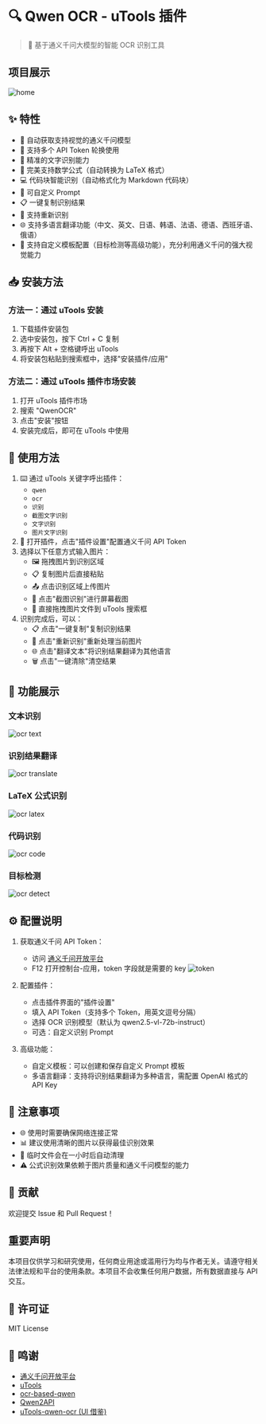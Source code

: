 # 🔍 Qwen OCR - uTools 插件

> 🤖 基于通义千问大模型的智能 OCR 识别工具

## 项目展示
![home](images/home.png)

## ✨ 特性

- 🧠 自动获取支持视觉的通义千问模型
- 🔄 支持多个 API Token 轮换使用
- 🎯 精准的文字识别能力
- 📐 完美支持数学公式（自动转换为 LaTeX 格式）
- 💻 代码块智能识别（自动格式化为 Markdown 代码块）
- 📝 可自定义 Prompt
- 📋 一键复制识别结果
- 🔄 支持重新识别
- 🌐 支持多语言翻译功能（中文、英文、日语、韩语、法语、德语、西班牙语、俄语）
- 📜 支持自定义模板配置（目标检测等高级功能），充分利用通义千问的强大视觉能力

## 📥 安装方法
### 方法一：通过 uTools 安装
1. 下载插件安装包
2. 选中安装包，按下 Ctrl + C 复制
3. 再按下 Alt + 空格键呼出 uTools
4. 将安装包粘贴到搜索框中，选择"安装插件/应用"

### 方法二：通过 uTools 插件市场安装
1. 打开 uTools 插件市场
2. 搜索 "QwenOCR"
3. 点击"安装"按钮
4. 安装完成后，即可在 uTools 中使用

## 🚀 使用方法

1. ⌨️ 通过 uTools 关键字呼出插件：
   - `qwen`
   - `ocr`
   - `识别`
   - `截图文字识别`
   - `文字识别`
   - `图片文字识别`
2. 🔑 打开插件，点击"插件设置"配置通义千问 API Token
3. 选择以下任意方式输入图片：
   - 🖼️ 拖拽图片到识别区域
   - 📋 复制图片后直接粘贴
   - 📤 点击识别区域上传图片
   - 📸 点击"截图识别"进行屏幕截图
   - 📂 直接拖拽图片文件到 uTools 搜索框
4. 识别完成后，可以：
   - 📋 点击"一键复制"复制识别结果
   - 🔄 点击"重新识别"重新处理当前图片
   - 🌐 点击"翻译文本"将识别结果翻译为其他语言
   - 🗑️ 点击"一键清除"清空结果

## 🎨 功能展示

### 文本识别
![ocr text](images/text.png)

### 识别结果翻译
![ocr translate](images/trans.png)

### LaTeX 公式识别
![ocr latex](images/latex.png)

### 代码识别
![ocr code](images/code.png)

### 目标检测
![ocr detect](images/detect.png)

## ⚙️ 配置说明

1. 获取通义千问 API Token：
   - 访问 [通义千问开放平台](https://chat.qwenlm.ai)
   - F12 打开控制台-应用，token 字段就是需要的 key
![token](images/token.png)

2. 配置插件：
   - 点击插件界面的"插件设置"
   - 填入 API Token（支持多个 Token，用英文逗号分隔）
   - 选择 OCR 识别模型（默认为 qwen2.5-vl-72b-instruct）
   - 可选：自定义识别 Prompt

3. 高级功能：
   - 自定义模板：可以创建和保存自定义 Prompt 模板
   - 多语言翻译：支持将识别结果翻译为多种语言，需配置 OpenAI 格式的 API Key

## 📝 注意事项

- 🌐 使用时需要确保网络连接正常
- 📊 建议使用清晰的图片以获得最佳识别效果
- 🔄 临时文件会在一小时后自动清理
- ⚠️ 公式识别效果依赖于图片质量和通义千问模型的能力

## 🤝 贡献

欢迎提交 Issue 和 Pull Request！

## 重要声明

本项目仅供学习和研究使用，任何商业用途或滥用行为均与作者无关。请遵守相关法律法规和平台的使用条款。本项目不会收集任何用户数据，所有数据直接与 API 交互。

## 📄 许可证

MIT License

## 🙏 鸣谢

- [通义千问开放平台](https://chat.qwenlm.ai)
- [uTools](https://u.tools)
- [ocr-based-qwen](https://github.com/Cunninger/ocr-based-qwen)
- [Qwen2API](https://github.com/Rfym21/Qwen2API)
- [uTools-qwen-ocr (UI 借鉴)](https://github.com/lol3721987/utools-qwen-ocr)